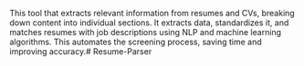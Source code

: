 This tool that extracts relevant information from resumes and CVs, breaking down content into individual sections. It extracts data, standardizes it, and matches resumes with job descriptions using NLP and machine learning algorithms. This automates the screening process, saving time and improving accuracy.# Resume-Parser
